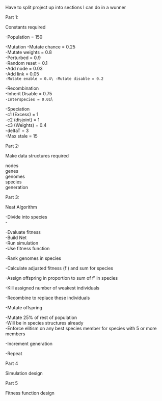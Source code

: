 Have to split project up into sections I can do in a wunner

Part 1:

Constants required


  -Population = 150


  -Mutation
    -Mutate chance = 0.25\
    -Mutate weights = 0.8\
      -Perturbed = 0.9\
      -Random reset = 0.1\
    -Add node = 0.03\
    -Add link = 0.05\
    `-Mutate enable = 0.4\
    -Mutate disable = 0.2`


  -Recombination\
    -Inherit Disable = 0.75\
    `-Interspecies = 0.01`\


  -Speciation\
    -c1 (Excess) = 1\
    -c2 (disjoint) = 1\
    -c3 (Weights) = 0.4\
    -deltaT = 3\
    -Max stale = 15





Part 2:

Make data structures required

  nodes\
  genes\
  genomes\
  species\
  generation




Part 3:

Neat Algorithm

-Divide into species\
    -

  -Evaluate fitness\
    -Build Net\
    -Run simulation\
    -Use fitness function

  -Rank genomes in species

  -Calculate adjusted fitness (f') and sum for species

  -Assign offspring in proportion to sum of f' in species

  -Kill assigned number of weakest individuals

  -Recombine to replace these individuals

  -Mutate offspring

  -Mutate 25% of rest of population\
    -Will be in species structures already\
    -Enforce elitism on any best species member for species with 5 or more members

  -Increment generation

  -Repeat



Part 4

Simulation design



Part 5

Fitness function design
